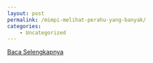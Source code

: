 ```yaml
---
layout: post
permalink: /mimpi-melihat-perahu-yang-banyak/
categories:
    - Uncategorized
---
```


[Baca Selengkapnya](/10)